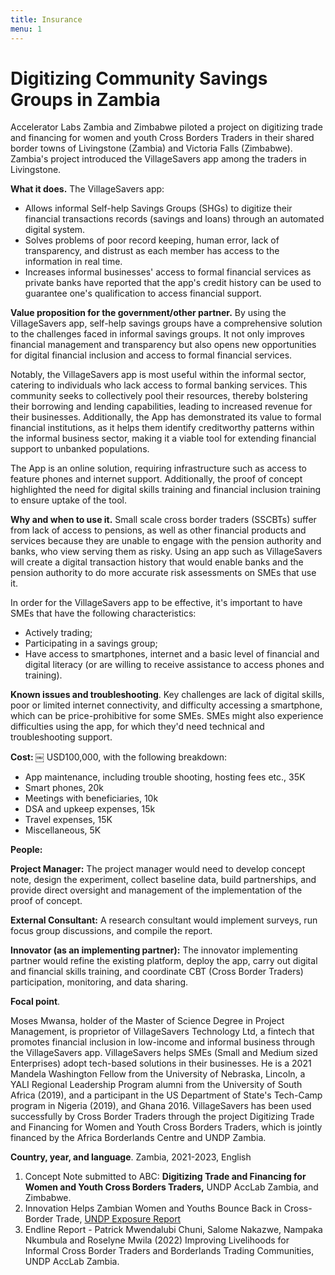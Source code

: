 ```yaml
---
title: Insurance
menu: 1
---
```


# Digitizing Community Savings Groups in Zambia

Accelerator Labs Zambia and Zimbabwe piloted a project on digitizing trade and financing for women and youth Cross Borders Traders in their shared border towns of Livingstone (Zambia) and Victoria Falls (Zimbabwe). Zambia's project introduced the VillageSavers app among the traders in Livingstone.

**What it does.**
 The VillageSavers app:

- Allows informal Self-help Savings Groups (SHGs) to digitize their financial transactions records (savings and loans) through an automated digital system.
- Solves problems of poor record keeping, human error, lack of transparency, and distrust as each member has access to the information in real time.
- Increases informal businesses' access to formal financial services as private banks have reported that the app's credit history can be used to guarantee one's qualification to access financial support.

**Value proposition for the government/other partner.**
 By using the VillageSavers app, self-help savings groups have a comprehensive solution to the challenges faced in informal savings groups. It not only improves financial management and transparency but also opens new opportunities for digital financial inclusion and access to formal financial services.

Notably, the VillageSavers app is most useful within the informal sector, catering to individuals who lack access to formal banking services. This community seeks to collectively pool their resources, thereby bolstering their borrowing and lending capabilities, leading to increased revenue for their businesses. Additionally, the App has demonstrated its value to formal financial institutions, as it helps them identify creditworthy patterns within the informal business sector, making it a viable tool for extending financial support to unbanked populations.

The App is an online solution, requiring infrastructure such as access to feature phones and internet support. Additionally, the proof of concept highlighted the need for digital skills training and financial inclusion training to ensure uptake of the tool.

**Why and when to use it.** Small scale cross border traders (SSCBTs) suffer from lack of access to pensions, as well as other financial products and services because they are unable to engage with the pension authority and banks, who view serving them as risky. Using an app such as VillageSavers will create a digital transaction history that would enable banks and the pension authority to do more accurate risk assessments on SMEs that use it.

In order for the VillageSavers app to be effective, it's important to have SMEs that have the following characteristics:

- Actively trading;
- Participating in a savings group;
- Have access to smartphones, internet and a basic level of financial and digital literacy (or are willing to receive assistance to access phones and training).

**Known issues and troubleshooting**. Key challenges are lack of digital skills, poor or limited internet connectivity, and difficulty accessing a smartphone, which can be price-prohibitive for some SMEs. SMEs might also experience difficulties using the app, for which they'd need technical and troubleshooting support.

**Cost: ￼** USD100,000, with the following breakdown:

- App maintenance, including trouble shooting, hosting fees etc., 35K
- Smart phones, 20k
- Meetings with beneficiaries, 10k
- DSA and upkeep expenses, 15k
- Travel expenses, 15K
- Miscellaneous, 5K

**People:**

**Project Manager:** The project manager would need to develop concept note, design the experiment, collect baseline data, build partnerships, and provide direct oversight and management of the implementation of the proof of concept.

**External Consultant:** A research consultant would implement surveys, run focus group discussions, and compile the report.

**Innovator (as an implementing partner):** The innovator implementing partner would refine the existing platform, deploy the app, carry out digital and financial skills training, and coordinate CBT (Cross Border Traders) participation, monitoring, and data sharing.

**Focal point**.

Moses Mwansa, holder of the Master of Science Degree in Project Management, is proprietor of VillageSavers Technology Ltd, a fintech that promotes financial inclusion in low-income and informal business through the VillageSavers app. VillageSavers helps SMEs (Small and Medium sized Enterprises) adopt tech-based solutions in their businesses. He is a 2021 Mandela Washington Fellow from the University of Nebraska, Lincoln, a YALI Regional Leadership Program alumni from the University of South Africa (2019), and a participant in the US Department of State's Tech-Camp program in Nigeria (2019), and Ghana 2016. VillageSavers has been used successfully by Cross Border Traders through the project Digitizing Trade and Financing for Women and Youth Cross Borders Traders, which is jointly financed by the Africa Borderlands Centre and UNDP Zambia.

**Country, year, and language**. Zambia, 2021-2023, English

1. Concept Note submitted to ABC: **Digitizing Trade and Financing for Women and Youth Cross Borders Traders,** UNDP AccLab Zambia, and Zimbabwe.
2. Innovation Helps Zambian Women and Youths Bounce Back in Cross-Border Trade, [UNDP Exposure Report](https://undpinzambia.exposure.co/innovation-helps-zambian-women-and-youths-bounce-back-in-crossborder-trade)
3. Endline Report - Patrick Mwendalubi Chuni, Salome Nakazwe, Nampaka Nkumbula and Roselyne Mwila (2022) Improving Livelihoods for Informal Cross Border Traders and Borderlands Trading Communities, UNDP AccLab Zambia.
